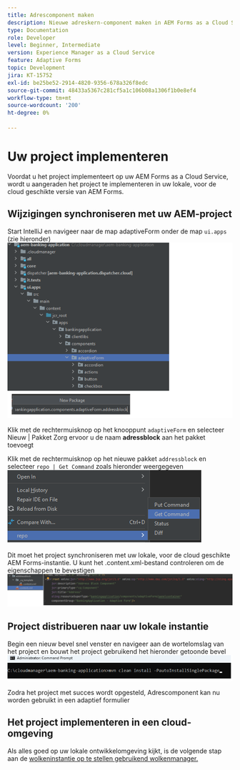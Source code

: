 ```yaml
---
title: Adrescomponent maken
description: Nieuwe adreskern-component maken in AEM Forms as a Cloud Service
type: Documentation
role: Developer
level: Beginner, Intermediate
version: Experience Manager as a Cloud Service
feature: Adaptive Forms
topic: Development
jira: KT-15752
exl-id: be25be52-2914-4820-9356-678a326f8edc
source-git-commit: 48433a5367c281cf5a1c106b08a1306f1b0e8ef4
workflow-type: tm+mt
source-wordcount: '200'
ht-degree: 0%

---
```


# Uw project implementeren

Voordat u het project implementeert op uw AEM Forms as a Cloud Service, wordt u aangeraden het project te implementeren in uw lokale, voor de cloud geschikte versie van AEM Forms.

## Wijzigingen synchroniseren met uw AEM-project

Start IntelliJ en navigeer naar de map adaptiveForm onder de map ``ui.apps`` (zie hieronder)
![&#x200B; intellij &#x200B;](assets/intellij.png)

Klik met de rechtermuisknop op het knooppunt ``adaptiveForm`` en selecteer Nieuw | Pakket
Zorg ervoor u de naam **adressblock** aan het pakket toevoegt

Klik met de rechtermuisknop op het nieuwe pakket ``addressblock`` en selecteer ``repo | Get Command`` zoals hieronder weergegeven
![&#x200B; repo-sync &#x200B;](assets/sync-repo.png)

Dit moet het project synchroniseren met uw lokale, voor de cloud geschikte AEM Forms-instantie. U kunt het .content.xml-bestand controleren om de eigenschappen te bevestigen
![&#x200B; na-synchronisatie &#x200B;](assets/after-sync.png)

## Project distribueren naar uw lokale instantie

Begin een nieuw bevel snel venster en navigeer aan de wortelomslag van het project en bouwt het project gebruikend het hieronder getoonde bevel
![&#x200B; opstellen &#x200B;](assets/build-project.png)

Zodra het project met succes wordt opgesteld,
Adrescomponent kan nu worden gebruikt in een adaptief formulier

## Het project implementeren in een cloud-omgeving

Als alles goed op uw lokale ontwikkelomgeving kijkt, is de volgende stap aan de [&#x200B; wolkeninstantie op te stellen gebruikend wolkenmanager.](https://experienceleague.adobe.com/nl/docs/experience-manager-learn/cloud-service/forms/developing-for-cloud-service/push-project-to-cloud-manager-git)
